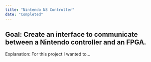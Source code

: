 ```yaml
---
title: "Nintendo N8 Controller"
date: "Completed"
---
```

Goal: Create an interface to communicate between a Nintendo controller and an FPGA.
---
Explanation: For this project I wanted to...